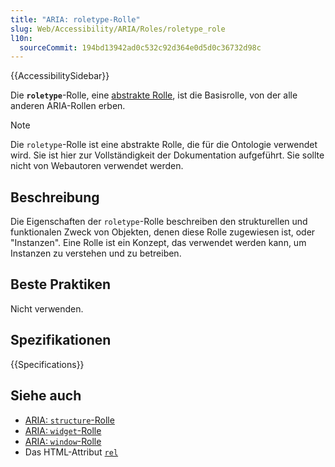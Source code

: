 ```yaml
---
title: "ARIA: roletype-Rolle"
slug: Web/Accessibility/ARIA/Roles/roletype_role
l10n:
  sourceCommit: 194bd13942ad0c532c92d364e0d5d0c36732d98c
---
```


{{AccessibilitySidebar}}

Die **`roletype`**-Rolle, eine [abstrakte Rolle](/de/docs/Web/Accessibility/ARIA/Roles#6._abstract_roles), ist die Basisrolle, von der alle anderen ARIA-Rollen erben.

> [!NOTE]
> Die `roletype`-Rolle ist eine abstrakte Rolle, die für die Ontologie verwendet wird. Sie ist hier zur Vollständigkeit der Dokumentation aufgeführt. Sie sollte nicht von Webautoren verwendet werden.

## Beschreibung

Die Eigenschaften der `roletype`-Rolle beschreiben den strukturellen und funktionalen Zweck von Objekten, denen diese Rolle zugewiesen ist, oder "Instanzen". Eine Rolle ist ein Konzept, das verwendet werden kann, um Instanzen zu verstehen und zu betreiben.

## Beste Praktiken

Nicht verwenden.

## Spezifikationen

{{Specifications}}

## Siehe auch

- [ARIA: `structure`-Rolle](/de/docs/Web/Accessibility/ARIA/Roles/structure_role)
- [ARIA: `widget`-Rolle](/de/docs/Web/Accessibility/ARIA/Roles/widget_role)
- [ARIA: `window`-Rolle](/de/docs/Web/Accessibility/ARIA/Roles/window_role)
- Das HTML-Attribut [`rel`](/de/docs/Web/HTML/Attributes/rel)
